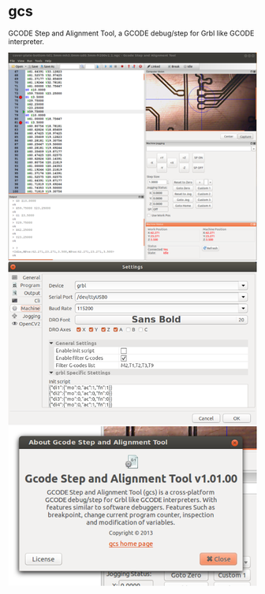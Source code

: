 gcs
===

GCODE Step and Alignment Tool, a GCODE debug/step for Grbl like GCODE interpreter.

![Main window, stop on a breakpoint](https://github.com/duembeg/gcs/raw/master/images/screenshoot/main_window.png "Main window, stop on a breakpoint")
![Settings Dialog](https://github.com/duembeg/gcs/raw/master/images/screenshoot/settings_dialog.png "Settings Dialog")
![About Dialog](https://github.com/duembeg/gcs/raw/master/images/screenshoot/about_box.png "About Dialog")
